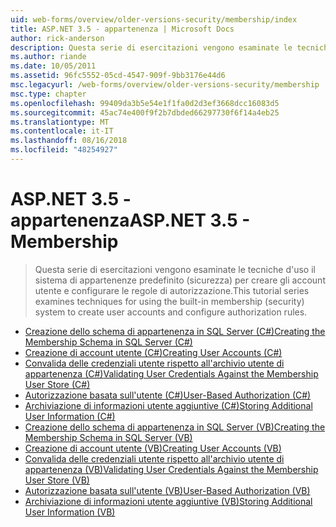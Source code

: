 ```yaml
---
uid: web-forms/overview/older-versions-security/membership/index
title: ASP.NET 3.5 - appartenenza | Microsoft Docs
author: rick-anderson
description: Questa serie di esercitazioni vengono esaminate le tecniche d'uso il sistema di appartenenze predefinito (sicurezza) per creare gli account utente e configurare le regole di autorizzazione.
ms.author: riande
ms.date: 10/05/2011
ms.assetid: 96fc5552-05cd-4547-909f-9bb3176e44d6
msc.legacyurl: /web-forms/overview/older-versions-security/membership
msc.type: chapter
ms.openlocfilehash: 99409da3b5e54e1f1fa0d2d3ef3668dcc16083d5
ms.sourcegitcommit: 45ac74e400f9f2b7dbded66297730f6f14a4eb25
ms.translationtype: MT
ms.contentlocale: it-IT
ms.lasthandoff: 08/16/2018
ms.locfileid: "48254927"
---
```

<a name="aspnet-35---membership"></a><span data-ttu-id="4c5f4-103">ASP.NET 3.5 - appartenenza</span><span class="sxs-lookup"><span data-stu-id="4c5f4-103">ASP.NET 3.5 - Membership</span></span>
====================
> <span data-ttu-id="4c5f4-104">Questa serie di esercitazioni vengono esaminate le tecniche d'uso il sistema di appartenenze predefinito (sicurezza) per creare gli account utente e configurare le regole di autorizzazione.</span><span class="sxs-lookup"><span data-stu-id="4c5f4-104">This tutorial series examines techniques for using the built-in membership (security) system to create user accounts and configure authorization rules.</span></span>


- [<span data-ttu-id="4c5f4-105">Creazione dello schema di appartenenza in SQL Server (C#)</span><span class="sxs-lookup"><span data-stu-id="4c5f4-105">Creating the Membership Schema in SQL Server (C#)</span></span>](creating-the-membership-schema-in-sql-server-cs.md)
- [<span data-ttu-id="4c5f4-106">Creazione di account utente (C#)</span><span class="sxs-lookup"><span data-stu-id="4c5f4-106">Creating User Accounts (C#)</span></span>](creating-user-accounts-cs.md)
- [<span data-ttu-id="4c5f4-107">Convalida delle credenziali utente rispetto all'archivio utente di appartenenza (C#)</span><span class="sxs-lookup"><span data-stu-id="4c5f4-107">Validating User Credentials Against the Membership User Store (C#)</span></span>](validating-user-credentials-against-the-membership-user-store-cs.md)
- [<span data-ttu-id="4c5f4-108">Autorizzazione basata sull'utente (C#)</span><span class="sxs-lookup"><span data-stu-id="4c5f4-108">User-Based Authorization (C#)</span></span>](user-based-authorization-cs.md)
- [<span data-ttu-id="4c5f4-109">Archiviazione di informazioni utente aggiuntive (C#)</span><span class="sxs-lookup"><span data-stu-id="4c5f4-109">Storing Additional User Information (C#)</span></span>](storing-additional-user-information-cs.md)
- [<span data-ttu-id="4c5f4-110">Creazione dello schema di appartenenza in SQL Server (VB)</span><span class="sxs-lookup"><span data-stu-id="4c5f4-110">Creating the Membership Schema in SQL Server (VB)</span></span>](creating-the-membership-schema-in-sql-server-vb.md)
- [<span data-ttu-id="4c5f4-111">Creazione di account utente (VB)</span><span class="sxs-lookup"><span data-stu-id="4c5f4-111">Creating User Accounts (VB)</span></span>](creating-user-accounts-vb.md)
- [<span data-ttu-id="4c5f4-112">Convalida delle credenziali utente rispetto all'archivio utente di appartenenza (VB)</span><span class="sxs-lookup"><span data-stu-id="4c5f4-112">Validating User Credentials Against the Membership User Store (VB)</span></span>](validating-user-credentials-against-the-membership-user-store-vb.md)
- [<span data-ttu-id="4c5f4-113">Autorizzazione basata sull'utente (VB)</span><span class="sxs-lookup"><span data-stu-id="4c5f4-113">User-Based Authorization (VB)</span></span>](user-based-authorization-vb.md)
- [<span data-ttu-id="4c5f4-114">Archiviazione di informazioni utente aggiuntive (VB)</span><span class="sxs-lookup"><span data-stu-id="4c5f4-114">Storing Additional User Information (VB)</span></span>](storing-additional-user-information-vb.md)
